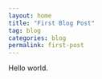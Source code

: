```yaml
---
layout: home
title: "First Blog Post"
tag: blog
categories: blog
permalink: first-post
---
```


Hello world.
